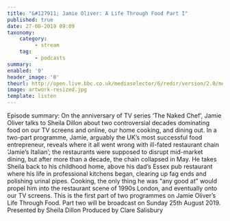 ```yaml
---
title: "&#127911; Jamie Oliver: A Life Through Food Part I"
published: true
date: 27-08-2019 09:09
taxonomy:
    category:
         - stream
    tag:
         - podcasts
summary:
enabled: '0'
header_image: '0'
theurl: http://open.live.bbc.co.uk/mediaselector/6/redir/version/2.0/mediaset/audio-nondrm-download/proto/http/vpid/p07kqclh.mp3
image: artwork-resized.jpg
template: listen
---
```

 
Episode summary: On the anniversary of TV series ‘The Naked Chef’, Jamie Oliver talks to Sheila Dillon about two controversial decades dominating food on our TV screens and online, our home cooking, and dining out. In a two-part programme, Jamie, arguably the UK’s most successful food entrepreneur, reveals where it all went wrong with ill-fated restaurant chain ‘Jamie’s Italian’; the restaurants were supposed to disrupt mid-market dining, but after more than a decade, the chain collapsed in May. He takes Sheila back to his childhood home, above his dad’s Essex pub restaurant where his life in professional kitchens began, clearing up fag ends and polishing urinal pipes. Cooking, the only thing he was “any good at” would propel him into the restaurant scene of 1990s London, and eventually onto our TV screens. This is the first part of two programmes on Jamie Oliver’s Life Through Food. Part two will be broadcast on Sunday 25th August 2019. Presented by Sheila Dillon Produced by Clare Salisbury
